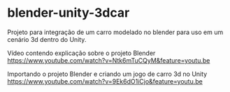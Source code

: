 # blender-unity-3dcar
Projeto para integração de um carro modelado no blender para uso em um cenário 3d dentro do Unity. <br>

Vídeo contendo explicação sobre o projeto Blender <br>
https://www.youtube.com/watch?v=Ntk6mTuCQyM&feature=youtu.be <br>

Importando o projeto Blender e criando um jogo de carro 3d no Unity <br>
https://www.youtube.com/watch?v=9Ek6dO1iCjo&feature=youtu.be
